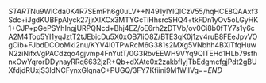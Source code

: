 $START$Nu9WlCda0K4R7SEmPh6g0uLV++N491ylYlQlCzV55/hqHCE8QAAxf3Sdc+iJgdKUBFpAIyck27jjrXlXCx3MTYGcTiHhsrcSHQ4+tkFDn1yOv5oLGyHK1+CJP+pGePSYhIngjURPQNcd+Bhj4EZ/oE6rh2zDTVb/ov0Ci8b0fTY7s1y6cA2M4Top5YI1yqJztT2tJEbicDu5X0xOB7liO8Z/BTE3qK0j1zv4ruB8FEeJpvVOgCib+FJbdDCOoMki2nu/KYV4I0TPwRcM6G381s2MXg5VNbhh4BXiTfqHuwN2ziNifxVgPACdzqo4gjvmp4FnYutT/0G3RbvEEWH9VYq9QlTEHd1HLb79sfhnxOwYqrorDDynayRRq6632jzR+Qb+dXAte0x2zakbflyjTbEdgmcfgjPdt2gBUXfdjdRUxjS3ldNCFynxGlqnaC+PUGQ/3FY7Kfiini9M1WiIVg==$END$